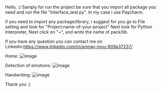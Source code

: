 Hello, :) Samply for run the project be sure that you import all package you need and run the file "Interface_test.py". In my case i use Paycharm.

if you need to import any package/library, i suggest for you go to File setting and look for "Project:name-of-your-project" Next look for Python Interpreter, Next click on "+", and write the name of pack/lib.

if you have any question you can contact me on Linkedin:https://www.linkedin.com/in/amnay-mou-809a37237/

Home:
![image](https://github.com/user-attachments/assets/833486bc-59d7-4b5b-b981-c529f1bc2bb1)


Detection of emotions:
![image](https://github.com/user-attachments/assets/857be159-9607-4aa1-b7ac-a6a65676c0dd)


Handwriting:
![image](https://github.com/user-attachments/assets/a458561b-1daa-406b-baac-9b044461fbab)



Thank you :)
